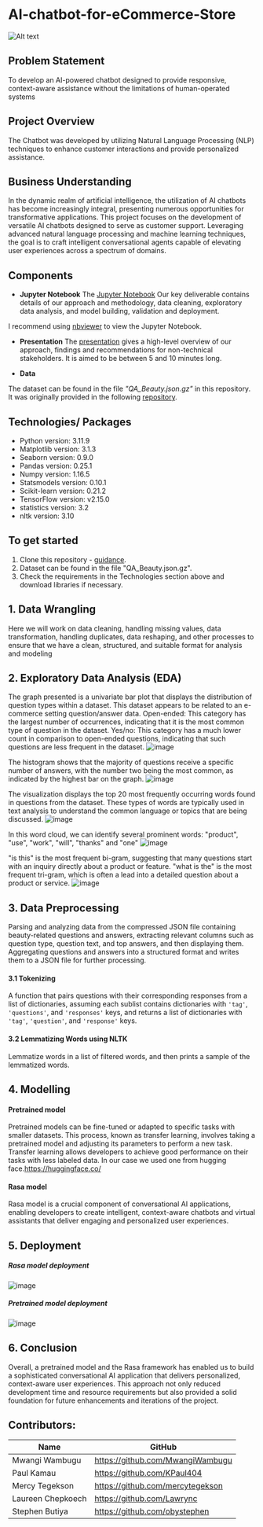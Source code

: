# AI-chatbot-for-eCommerce-Store
![Alt text](https://github.com/MwangiWambugu/AI-chatbot-for-eCommerce-Store/blob/main/images/best-ai-chatbot-software.png)

## Problem Statement
To develop an AI-powered chatbot designed to provide responsive, context-aware assistance without the limitations of human-operated systems

## Project Overview
The Chatbot was developed by utilizing Natural Language Processing (NLP) techniques to enhance customer interactions and provide personalized assistance.

## Business Understanding
In the dynamic realm of artificial intelligence, the utilization of AI chatbots has become increasingly integral, presenting numerous opportunities for transformative applications. This project focuses on the development of versatile AI chatbots designed to serve as customer support. Leveraging advanced natural language processing and machine learning techniques, the goal is to craft intelligent conversational agents capable of elevating user experiences across a spectrum of domains.


## Components

* **Jupyter Notebook**
The [Jupyter Notebook](https://github.com/MwangiWambugu/AI-chatbot-for-eCommerce-Store) Our key deliverable contains details of our approach and methodology, data cleaning, exploratory data analysis, and model building, validation and deployment.

I recommend using [nbviewer](https://nbviewer.jupyter.org/) to view the Jupyter Notebook.

* **Presentation**
The [presentation](https://) gives a high-level overview of our approach, findings and recommendations for non-technical stakeholders. It is aimed to be between 5 and 10 minutes long.

* **Data**

The dataset can be found in the file *"QA_Beauty.json.gz"* in this repository. It was originally provided in the following [repository](https://github.com/MwangiWambugu/AI-chatbot-for-eCommerce-Store).

## Technologies/ Packages

* Python version: 3.11.9
* Matplotlib version: 3.1.3
* Seaborn version: 0.9.0
* Pandas version: 0.25.1
* Numpy version: 1.16.5
* Statsmodels version: 0.10.1
* Scikit-learn version: 0.21.2 
* TensorFlow version: v2.15.0
* statistics version: 3.2
* nltk version: 3.10


## To get started

1. Clone this repository - [guidance](https://help.github.com/articles/cloning-a-repository/).
2. Dataset can be found in the file "QA_Beauty.json.gz".
3. Check the requirements in the Technologies section above and download libraries if necessary.

## 1. Data Wrangling
Here we will work on data cleaning, handling missing values, data transformation, handling duplicates, data reshaping, and other processes to ensure that we have a clean, structured, and suitable format for analysis and modeling

## 2. Exploratory Data Analysis (EDA)
The graph presented is a univariate bar plot that displays the distribution of question types within a dataset. This dataset appears to be related to an e-commerce setting question/answer data.
Open-ended: This category has the largest number of occurrences, indicating that it is the most common type of question in the dataset.
Yes/no: This category has a much lower count in comparison to open-ended questions, indicating that such questions are less frequent in the dataset.
![image](https://github.com/MwangiWambugu/AI-chatbot-for-eCommerce-Store/blob/main/images/univariate%20analysis.png)

The histogram shows that the majority of questions receive a specific number of answers, with the number two being the most common, as indicated by the highest bar on the graph.
![image](https://github.com/MwangiWambugu/AI-chatbot-for-eCommerce-Store/blob/main/images/distribution.png)

The visualization displays the top 20 most frequently occurring words found in questions from the dataset. These types of words are typically used in text analysis to understand the common language or topics that are being discussed.
![image](https://github.com/MwangiWambugu/AI-chatbot-for-eCommerce-Store/blob/main/images/most_common_words_bar_chart.png)

In this word cloud, we can identify several prominent words: "product", "use", "work", "will", "thanks" and "one"
![image](https://github.com/MwangiWambugu/AI-chatbot-for-eCommerce-Store/blob/main/images/wordcloud.png)

"is this" is the most frequent bi-gram, suggesting that many questions start with an inquiry directly about a product or feature.
"what is the" is the most frequent tri-gram, which is often a lead into a detailed question about a product or service.
![image](https://github.com/MwangiWambugu/AI-chatbot-for-eCommerce-Store/blob/main/images/most_common_ngrams_subplot.png) 

## 3. Data Preprocessing
Parsing and analyzing data from  the compressed JSON file containing beauty-related questions and answers, extracting relevant columns such as question type, question text, and top answers, and then displaying them.
Aggregating questions and answers into a structured format and writes them to a JSON file for further processing.

#### 3.1 Tokenizing
A function that pairs questions with their corresponding responses from a list of dictionaries, assuming each sublist contains dictionaries with `'tag'`, `'questions'`, and `'responses'` keys, and returns a list of dictionaries with `'tag'`, `'question'`, and `'response'` keys.

#### 3.2 Lemmatizing Words using NLTK
Lemmatize words in a list of filtered words, and then prints a sample of the lemmatized words.


## 4. Modelling
#### Pretrained model
Pretrained models can be fine-tuned or adapted to specific tasks with smaller datasets. This process, known as transfer learning, involves taking a pretrained model and adjusting its parameters to perform a new task. Transfer learning allows developers to achieve good performance on their tasks with less labeled data. In our case we used one from hugging face.https://huggingface.co/

#### Rasa model
Rasa model is a crucial component of conversational AI applications, enabling developers to create intelligent, context-aware chatbots and virtual assistants that deliver engaging and personalized user experiences.

## 5. Deployment
##### Rasa model deployment
![image](https://github.com/MwangiWambugu/AI-chatbot-for-eCommerce-Store/blob/main/images/rasabotchat.png)

##### Pretrained model deployment
![image](https://github.com/MwangiWambugu/AI-chatbot-for-eCommerce-Store/blob/main/images/Pretrained_model_demo.png)

## 6. Conclusion
Overall, a pretrained model and the Rasa framework has enabled us to build a sophisticated conversational AI application that delivers personalized, context-aware user experiences. This approach not only reduced development time and resource requirements but also provided a solid foundation for future enhancements and iterations of the project.

## Contributors:
|Name     |  GitHub   |
|---------|-----------------|
|Mwangi Wambugu |https://github.com/MwangiWambugu|
|Paul Kamau |https://github.com/KPaul404|
|Mercy Tegekson |https://github.com/mercytegekson|
|Laureen Chepkoech |https://github.com/Lawrync|
|Stephen Butiya |https://github.com/obystephen|

